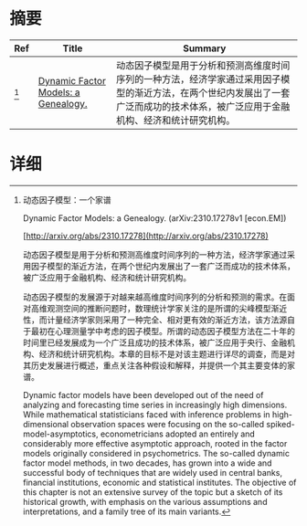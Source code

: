 # 摘要

| Ref | Title | Summary |
| --- | --- | --- |
| [^1] | [Dynamic Factor Models: a Genealogy.](http://arxiv.org/abs/2310.17278) | 动态因子模型是用于分析和预测高维度时间序列的一种方法，经济学家通过采用因子模型的渐近方法，在两个世纪内发展出了一套广泛而成功的技术体系，被广泛应用于金融机构、经济和统计研究机构。 |

# 详细

[^1]: 动态因子模型：一个家谱

    Dynamic Factor Models: a Genealogy. (arXiv:2310.17278v1 [econ.EM])

    [http://arxiv.org/abs/2310.17278](http://arxiv.org/abs/2310.17278)

    动态因子模型是用于分析和预测高维度时间序列的一种方法，经济学家通过采用因子模型的渐近方法，在两个世纪内发展出了一套广泛而成功的技术体系，被广泛应用于金融机构、经济和统计研究机构。

    

    动态因子模型的发展源于对越来越高维度时间序列的分析和预测的需求。在面对高维观测空间的推断问题时，数理统计学家关注的是所谓的尖峰模型渐近性，而计量经济学家则采用了一种完全、相对更有效的渐近方法，该方法源自于最初在心理测量学中考虑的因子模型。所谓的动态因子模型方法在二十年的时间里已经发展成为一个广泛且成功的技术体系，被广泛应用于央行、金融机构、经济和统计研究机构。本章的目标不是对该主题进行详尽的调查，而是对其历史发展进行概述，重点关注各种假设和解释，并提供一个其主要变体的家谱。

    Dynamic factor models have been developed out of the need of analyzing and forecasting time series in increasingly high dimensions. While mathematical statisticians faced with inference problems in high-dimensional observation spaces were focusing on the so-called spiked-model-asymptotics, econometricians adopted an entirely and considerably more effective asymptotic approach, rooted in the factor models originally considered in psychometrics. The so-called dynamic factor model methods, in two decades, has grown into a wide and successful body of techniques that are widely used in central banks, financial institutions, economic and statistical institutes. The objective of this chapter is not an extensive survey of the topic but a sketch of its historical growth, with emphasis on the various assumptions and interpretations, and a family tree of its main variants.
    

